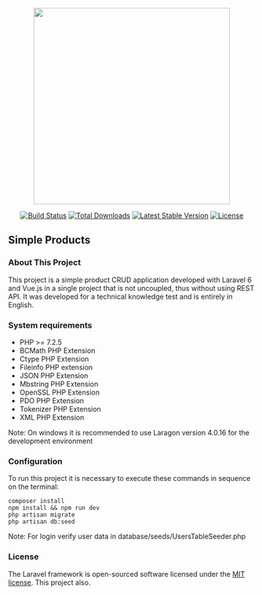 <p align="center"><img src="https://res.cloudinary.com/dtfbvvkyp/image/upload/v1566331377/laravel-logolockup-cmyk-red.svg" width="400"></p>

<p align="center">
<a href="https://travis-ci.org/laravel/framework"><img src="https://travis-ci.org/laravel/framework.svg" alt="Build Status"></a>
<a href="https://packagist.org/packages/laravel/framework"><img src="https://poser.pugx.org/laravel/framework/d/total.svg" alt="Total Downloads"></a>
<a href="https://packagist.org/packages/laravel/framework"><img src="https://poser.pugx.org/laravel/framework/v/stable.svg" alt="Latest Stable Version"></a>
<a href="https://packagist.org/packages/laravel/framework"><img src="https://poser.pugx.org/laravel/framework/license.svg" alt="License"></a>
</p>

## Simple Products

### About This Project
This project is a simple product CRUD application developed with Laravel 6 and Vue.js in a single project that is not uncoupled, thus without using REST API. It was developed for a technical knowledge test and is entirely in English.

### System requirements

- PHP >= 7.2.5
- BCMath PHP Extension
- Ctype PHP Extension
- Fileinfo PHP extension
- JSON PHP Extension
- Mbstring PHP Extension
- OpenSSL PHP Extension
- PDO PHP Extension
- Tokenizer PHP Extension
- XML PHP Extension

Note: On windows it is recommended to use Laragon version 4.0.16 for the development environment


### Configuration
To run this project it is necessary to execute these commands in sequence on the terminal:
```
composer install
npm install && npm run dev
php artisan migrate
php artisan db:seed
```

Note: For login verify user data in database/seeds/UsersTableSeeder.php

### License

The Laravel framework is open-sourced software licensed under the [MIT license](https://opensource.org/licenses/MIT). This project also.
